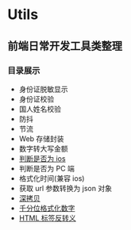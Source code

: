# Utils

## 前端日常开发工具类整理

### 目录展示

- 身份证脱敏显示
- 身份证校验
- 国人姓名校验
- 防抖
- 节流
- Web 存储封装
- 数字转大写金额
- [判断是否为 ios](https://github.com/xingpengchao/Utils/blob/main/util.js)
- 判断是否为 PC 端
- 格式化时间(兼容 ios)
- 获取 url 参数转换为 json 对象
- [深拷贝](https://www.baidu.com/)
- [千分位格式化数字](https://www.google.com/)
- [HTML 标签反转义](https://github.com/xingpengchao/Utils/blob/main/util.js)
